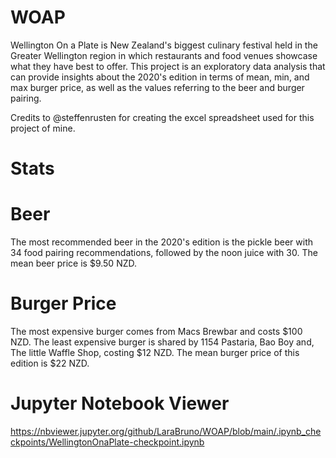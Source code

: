 # WOAP

Wellington On a Plate is New Zealand's biggest culinary festival held in the Greater Wellington region in which restaurants and food venues showcase what they have best to offer. 
This project is an exploratory data analysis that can provide insights about the 2020's edition in terms of mean, min, and max burger price, as well as the values referring to the beer and burger pairing.

Credits to @steffenrusten for creating the excel spreadsheet used for this project of mine.

# Stats

# Beer
The most recommended beer in the 2020's edition is the pickle beer with 34 food pairing recommendations, followed by the noon juice with 30.
The mean beer price is $9.50 NZD.

# Burger Price
The most expensive burger comes from Macs Brewbar and costs $100 NZD. The least expensive burger is shared by 1154 Pastaria, Bao Boy and, The little Waffle Shop, costing $12 NZD. The mean burger price of this edition is $22 NZD.

# Jupyter Notebook Viewer
https://nbviewer.jupyter.org/github/LaraBruno/WOAP/blob/main/.ipynb_checkpoints/WellingtonOnaPlate-checkpoint.ipynb
